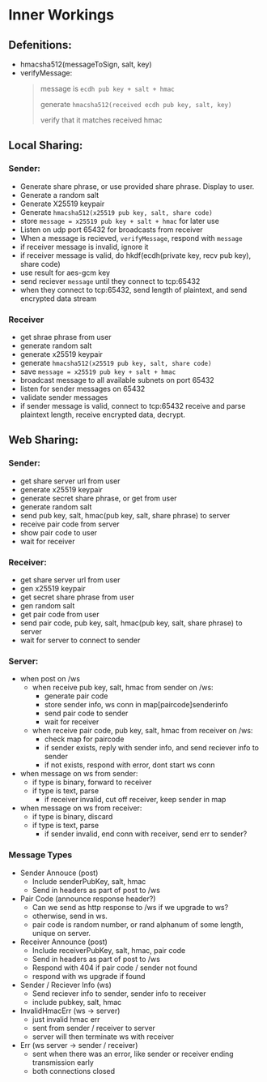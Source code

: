 # Inner Workings

## Defenitions:
- hmacsha512(messageToSign, salt, key)
- verifyMessage:
    > message is `ecdh pub key + salt + hmac`
    >
    > generate `hmacsha512(received ecdh pub key, salt, key)`
    >
    > verify that it matches received hmac

## Local Sharing:
### Sender:
- Generate share phrase, or use provided share phrase. Display to user.
- Generate a random salt
- Generate X25519 keypair
- Generate `hmacsha512(x25519 pub key, salt, share code)`
- store `message = x25519 pub key + salt + hmac` for later use
- Listen on udp port 65432 for broadcasts from receiver
- When a message is recieved, `verifyMessage`, respond with `message`
- if receiver message is invalid, ignore it
- if receiver message is valid, do hkdf(ecdh(private key, recv pub key), share code)
- use result for aes-gcm key
- send reciever `message` until they connect to tcp:65432
- when they connect to tcp:65432, send length of plaintext, and send encrypted data stream

### Receiver
- get shrae phrase from user
- generate random salt
- generate x25519 keypair
- generate `hmacsha512(x25519 pub key, salt, share code)`
- save `message = x25519 pub key + salt + hmac`
- broadcast message to all available subnets on port 65432
- listen for sender messages on 65432
- validate sender messages
- if sender message is valid, connect to tcp:65432 receive and parse plaintext length, receive encrypted data, decrypt.

## Web Sharing:

### Sender:
- get share server url from user
- generate x25519 keypair
- generate secret share phrase, or get from user
- generate random salt
- send pub key, salt, hmac(pub key, salt, share phrase) to server
- receive pair code from server
- show pair code to user
- wait for receiver

### Receiver:
- get share server url from user
- gen x25519 keypair
- get secret share phrase from user
- gen random salt
- get pair code from user
- send pair code, pub key, salt, hmac(pub key, salt, share phrase) to server
- wait for server to connect to sender

### Server:
- when post on /ws
    - when receive pub key, salt, hmac from sender on /ws:
        - generate pair code
        - store sender info, ws conn in map[paircode]senderinfo
        - send pair code to sender
        - wait for receiver
    - when receive pair code, pub key, salt, hmac from receiver on /ws:
        - check map for paircode
        - if sender exists, reply with sender info, and send reciever info to sender
        - if not exists, respond with error, dont start ws conn
- when message on ws from sender:
    - if type is binary, forward to receiver
    - if type is text, parse
        - if receiver invalid, cut off receiver, keep sender in map
- when message on ws from receiver:
    - if type is binary, discard
    - if type is text, parse
        - if sender invalid, end conn with receiver, send err to sender?

### Message Types
- Sender Annouce (post)
    - Include senderPubKey, salt, hmac
    - Send in headers as part of post to /ws
- Pair Code (announce response header?)
    - Can we send as http response to /ws if we upgrade to ws?
    - otherwise, send in ws.
    - pair code is random number, or rand alphanum of some length, unique on server.
- Receiver Announce (post)
    - Include receiverPubKey, salt, hmac, pair code
    - Send in headers as part of post to /ws
    - Respond with 404 if pair code / sender not found
    - respond with ws upgrade if found
- Sender / Reciever Info (ws)
    - Send reciever info to sender, sender info to receiver
    - include pubkey, salt, hmac
- InvalidHmacErr (ws -> server)
    - just invalid hmac err
    - sent from sender / receiver to server
    - server will then terminate ws with receiver
- Err (ws server -> sender / receiver)
    - sent when there was an error, like sender or receiver ending transmission early
    - both connections closed
